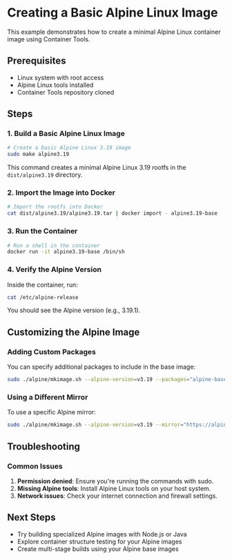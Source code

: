 # Creating a Basic Alpine Linux Image

This example demonstrates how to create a minimal Alpine Linux container image using Container Tools.

## Prerequisites

- Linux system with root access
- Alpine Linux tools installed
- Container Tools repository cloned

## Steps

### 1. Build a Basic Alpine Linux Image

```bash
# Create a basic Alpine Linux 3.19 image
sudo make alpine3.19
```

This command creates a minimal Alpine Linux 3.19 rootfs in the `dist/alpine3.19` directory.

### 2. Import the Image into Docker

```bash
# Import the rootfs into Docker
cat dist/alpine3.19/alpine3.19.tar | docker import - alpine3.19-base
```

### 3. Run the Container

```bash
# Run a shell in the container
docker run -it alpine3.19-base /bin/sh
```

### 4. Verify the Alpine Version

Inside the container, run:

```bash
cat /etc/alpine-release
```

You should see the Alpine version (e.g., 3.19.1).

## Customizing the Alpine Image

### Adding Custom Packages

You can specify additional packages to include in the base image:

```bash
sudo ./alpine/mkimage.sh --alpine-version=v3.19 --packages="alpine-base curl jq" --output-dir=./dist
```

### Using a Different Mirror

To use a specific Alpine mirror:

```bash
sudo ./alpine/mkimage.sh --alpine-version=v3.19 --mirror="https://alpine.mirror.example.com/alpine" --output-dir=./dist
```

## Troubleshooting

### Common Issues

1. **Permission denied**: Ensure you're running the commands with sudo.
2. **Missing Alpine tools**: Install Alpine Linux tools on your host system.
3. **Network issues**: Check your internet connection and firewall settings.

## Next Steps

- Try building specialized Alpine images with Node.js or Java
- Explore container structure testing for your Alpine images
- Create multi-stage builds using your Alpine base images
